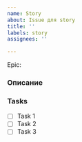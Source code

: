 ```yaml
---
name: Story
about: Issue для story
title: ''
labels: story
assignees: ''

---
```


Epic:

###  Описание 

### Tasks

- [ ] Task 1 
- [ ] Task 2
- [ ] Task 3
